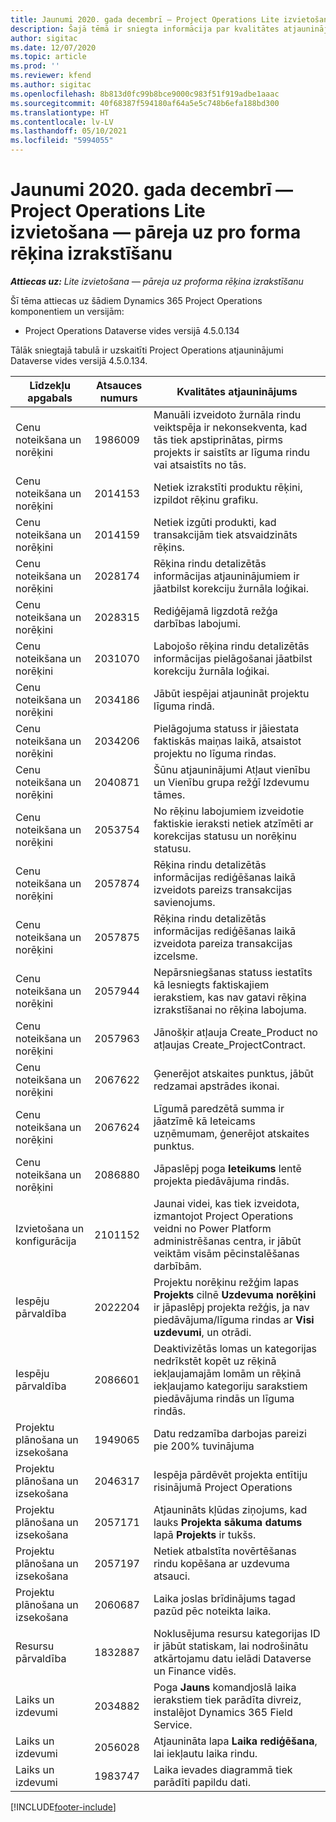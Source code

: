 ```yaml
---
title: Jaunumi 2020. gada decembrī — Project Operations Lite izvietošana — pāreja uz pro forma rēķina izrakstīšanu
description: Šajā tēmā ir sniegta informācija par kvalitātes atjauninājumiem, kas pieejami 2020. gada decembra Project Operations Lite izvietošanas laidienā — darbs ar pro forma rēķiniem.
author: sigitac
ms.date: 12/07/2020
ms.topic: article
ms.prod: ''
ms.reviewer: kfend
ms.author: sigitac
ms.openlocfilehash: 8b813d0fc99b8bce9000c983f51f919adbe1aaac
ms.sourcegitcommit: 40f68387f594180af64a5e5c748b6efa188bd300
ms.translationtype: HT
ms.contentlocale: lv-LV
ms.lasthandoff: 05/10/2021
ms.locfileid: "5994055"
---
```

# <a name="whats-new-december-2020---project-operations-lite-deployment---deal-to-proforma-invoicing"></a>Jaunumi 2020. gada decembrī — Project Operations Lite izvietošana — pāreja uz pro forma rēķina izrakstīšanu

_**Attiecas uz:** Lite izvietošana — pāreja uz proforma rēķina izrakstīšanu_

Šī tēma attiecas uz šādiem Dynamics 365 Project Operations komponentiem un versijām:

  - Project Operations Dataverse vides versijā 4.5.0.134 

Tālāk sniegtajā tabulā ir uzskaitīti Project Operations atjauninājumi Dataverse vides versijā 4.5.0.134.

| **Līdzekļu apgabals** | **Atsauces numurs** | **Kvalitātes atjauninājums** |
| --- | --- | --- |
| Cenu noteikšana un norēķini | 1986009 | Manuāli izveidoto žurnāla rindu veiktspēja ir nekonsekventa, kad tās tiek apstiprinātas, pirms projekts ir saistīts ar līguma rindu vai atsaistīts no tās. |
| Cenu noteikšana un norēķini | 2014153 | Netiek izrakstīti produktu rēķini, izpildot rēķinu grafiku. |
| Cenu noteikšana un norēķini | 2014159 | Netiek izgūti produkti, kad transakcijām tiek atsvaidzināts rēķins. |
| Cenu noteikšana un norēķini | 2028174 | Rēķina rindu detalizētās informācijas atjauninājumiem ir jāatbilst korekciju žurnāla loģikai. |
| Cenu noteikšana un norēķini | 2028315 | Rediģējamā ligzdotā režģa darbības labojumi. |
| Cenu noteikšana un norēķini | 2031070 | Labojošo rēķina rindu detalizētās informācijas pielāgošanai jāatbilst korekciju žurnāla loģikai. |
| Cenu noteikšana un norēķini | 2034186 | Jābūt iespējai atjaunināt projektu līguma rindā. |
| Cenu noteikšana un norēķini | 2034206 | Pielāgojuma statuss ir jāiestata faktiskās maiņas laikā, atsaistot projektu no līguma rindas. |
| Cenu noteikšana un norēķini | 2040871 | Šūnu atjauninājumi Atļaut vienību un Vienību grupa režģī Izdevumu tāmes. |
| Cenu noteikšana un norēķini | 2053754 | No rēķinu labojumiem izveidotie faktiskie ieraksti netiek atzīmēti ar korekcijas statusu un norēķinu statusu. |
| Cenu noteikšana un norēķini | 2057874 | Rēķina rindu detalizētās informācijas rediģēšanas laikā izveidots pareizs transakcijas savienojums. |
| Cenu noteikšana un norēķini | 2057875 | Rēķina rindu detalizētās informācijas rediģēšanas laikā izveidota pareiza transakcijas izcelsme. |
| Cenu noteikšana un norēķini | 2057944 | Nepārsniegšanas statuss iestatīts kā Iesniegts faktiskajiem ierakstiem, kas nav gatavi rēķina izrakstīšanai no rēķina labojuma. |
| Cenu noteikšana un norēķini | 2057963 | Jānošķir atļauja Create\_Product no atļaujas Create\_ProjectContract. |
| Cenu noteikšana un norēķini | 2067622 | Ģenerējot atskaites punktus, jābūt redzamai apstrādes ikonai. |
| Cenu noteikšana un norēķini | 2067624 | Līgumā paredzētā summa ir jāatzīmē kā Ieteicams uzņēmumam, ģenerējot atskaites punktus. |
| Cenu noteikšana un norēķini | 2086880 | Jāpaslēpj poga **Ieteikums** lentē projekta piedāvājuma rindās. |
| Izvietošana un konfigurācija | 2101152 | Jaunai videi, kas tiek izveidota, izmantojot Project Operations veidni no Power Platform administrēšanas centra, ir jābūt veiktām visām pēcinstalēšanas darbībām. |
|   Iespēju pārvaldība | 2022204 | Projektu norēķinu režģim lapas **Projekts** cilnē **Uzdevuma norēķini** ir jāpaslēpj projekta režģis, ja nav piedāvājuma/līguma rindas ar **Visi uzdevumi**, un otrādi. |
|   Iespēju pārvaldība | 2086601 | Deaktivizētās lomas un kategorijas nedrīkstēt kopēt uz rēķinā iekļaujamajām lomām un rēķinā iekļaujamo kategoriju sarakstiem piedāvājuma rindās un līguma rindās. |
| Projektu plānošana un izsekošana | 1949065 | Datu redzamība darbojas pareizi pie 200% tuvinājuma |
| Projektu plānošana un izsekošana | 2046317 | Iespēja pārdēvēt projekta entītiju risinājumā Project Operations |
| Projektu plānošana un izsekošana | 2057171 | Atjaunināts kļūdas ziņojums, kad lauks **Projekta sākuma datums** lapā **Projekts** ir tukšs. |
| Projektu plānošana un izsekošana | 2057197 | Netiek atbalstīta novērtēšanas rindu kopēšana ar uzdevuma atsauci. |
| Projektu plānošana un izsekošana | 2060687 | Laika joslas brīdinājums tagad pazūd pēc noteikta laika. |
| Resursu pārvaldība | 1832887 | Noklusējuma resursu kategorijas ID ir jābūt statiskam, lai nodrošinātu atkārtojamu datu ielādi Dataverse un Finance vidēs. |
| Laiks un izdevumi | 2034882 | Poga **Jauns** komandjoslā laika ierakstiem tiek parādīta divreiz, instalējot Dynamics 365 Field Service. |
| Laiks un izdevumi | 2056028 | Atjaunināta lapa **Laika rediģēšana**, lai iekļautu laika rindu. |
| Laiks un izdevumi | 1983747 | Laika ievades diagrammā tiek parādīti papildu dati. |


[!INCLUDE[footer-include](../../includes/footer-banner.md)]